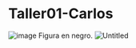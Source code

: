 # Taller01-Carlos
![image](https://github.com/user-attachments/assets/da212822-266d-4293-9673-ab825cbbc7e3)
Figura en negro.
![Untitled](https://github.com/user-attachments/assets/a132e9ba-d17d-46a9-9095-be7eee40cd7c)
